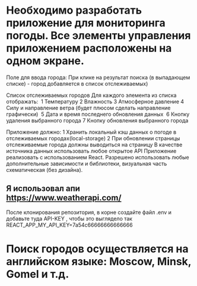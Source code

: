 # Необходимо разработать приложение для мониторинга погоды. Все элементы управления приложением расположены на одном экране.

Поле для ввода города:
При клике на результат поиска (в выпадающем списке) - город добавляется в список отслеживаемых)

Список отслеживаемых городов
Для каждого элемента из списка отображать: 
1	Температуру
2	Влажность
3	Атмосферное давление
4	Силу и направление ветра (будет плюсом сделать направление графически) 
5	Дата и время последнего обновления данных 
6	Кнопку удаления выбранного города
7	Кнопку обновления выбранного города

Приложение должно:
1	Хранить локальный кэш данных о погоде в отслеживаемых городах(local-storage)
2	При обновлении страницы отслеживаемые города должны выводиться на страницу
В качестве источника данных использовать любое открытое API
Приложение реализовать с использованием React. Разрешено использовать любые дополнительные зависимости и библиотеки, визуальная часть схематическая (без дизайна).

## Я использовал апи https://www.weatherapi.com/ 
После клонирования репозитория, в корне создайте файл .env и добавьте туда API-KEY , чтобы это выглядело так REACT_APP_MY_API_KEY=7a54c66666666666666

# Поиск городов осуществляется на английском языке: Moscow, Minsk, Gomel и т.д.
